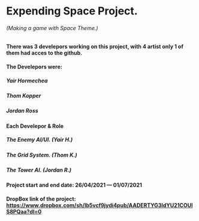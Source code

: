 # Expending Space Project.
###### (Making a game with Space Theme.)

#### There was 3 develepors working on this project, with 4 artist only 1 of them had acces to the github. 

#### The Develepors were:
##### Yair Hormechea
##### Thom Kopper
##### Jordan Ross

#### Each Develepor & Role
##### The Enemy AI/UI. (Yair H.)
##### The Grid System. (Thom K.)
##### The Tower AI. (Jordan R.)

#### Project start and end date: 26/04/2021 — 01/07/2021

#### DropBox link of the project: https://www.dropbox.com/sh/lb5vcf9jydi4pub/AADERTYG3ldYU21COUlS8PQaa?dl=0
